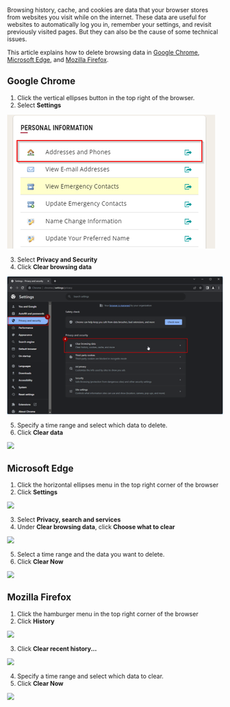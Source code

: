 Browsing history, cache, and cookies are data that your browser stores from websites you visit while on the internet. These data are useful for websites to automatically log you in, remember your settings, and revisit previously visited pages. But they can also be the cause of some technical issues.

This article explains how to delete browsing data in [Google Chrome](#chrome), [Microsoft Edge](#edge), and [Mozilla Firefox](#firefox).

## Google Chrome

1. Click the vertical ellipses button in the top right of the browser.
2. Select **Settings**

![](/assets/images/image.png)

3. Select **Privacy and Security**
4. Click **Clear browsing data**

![](/assets/images/image-1-1024x653.png)

5. Specify a time range and select which data to delete.
6. Click **Clear data**

![](https://sites.temple.edu/hbghelp/files/2024/01/image-7-1024x653.png)

## Microsoft Edge

1. Click the horizontal ellipses menu in the top right corner of the browser
2. Click **Settings**

![](https://sites.temple.edu/hbghelp/files/2024/01/image-6-1024x707.png)

3. Select **Privacy, search and services**
4. Under **Clear browsing data**, click **Choose what to clear**

![](https://sites.temple.edu/hbghelp/files/2024/01/image-4-1024x703.png)

5. Select a time range and the data you want to delete.
6. Click **Clear Now**

![](https://sites.temple.edu/hbghelp/files/2024/01/image-8-1024x703.png)

## Mozilla Firefox

1. Click the hamburger menu in the top right corner of the browser
2. Click **History**

![](https://sites.temple.edu/hbghelp/files/2024/01/image-9-1024x712.png)

3. Click **Clear recent history...**

![](https://sites.temple.edu/hbghelp/files/2024/01/image-10.png)

4. Specify a time range and select which data to clear.
5. Click **Clear Now**

![](https://sites.temple.edu/hbghelp/files/2024/01/image-11-1024x464.png)

